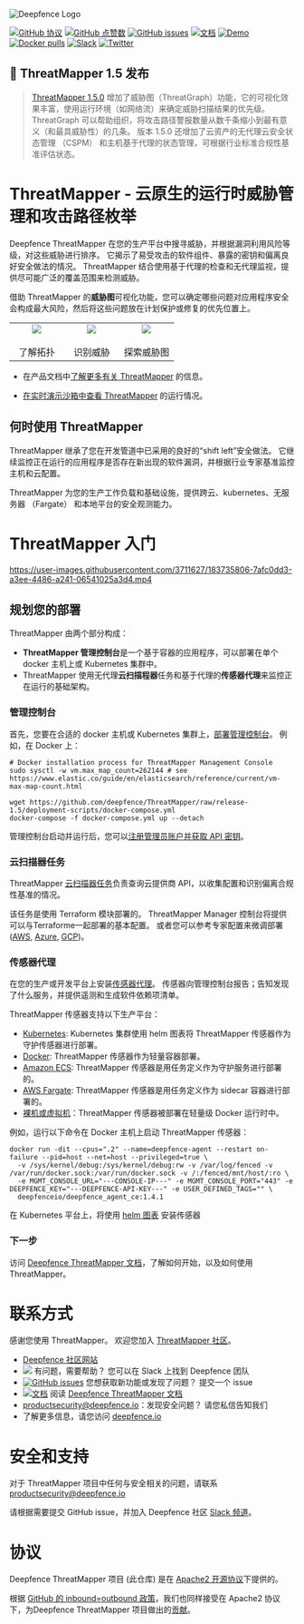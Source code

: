 ![Deepfence Logo](images/readme/deepfence-logo.png)

[![GitHub 协议](https://img.shields.io/github/license/deepfence/ThreatMapper)](https://github.com/deepfence/ThreatMapper/blob/master/LICENSE) [![GitHub 点赞数](https://img.shields.io/github/stars/deepfence/ThreatMapper)](https://github.com/deepfence/ThreatMapper/stargazers) [![GitHub issues](https://img.shields.io/github/issues/deepfence/ThreatMapper)](https://github.com/deepfence/ThreatMapper/issues) [![文档](https://img.shields.io/badge/documentation-read-green)](https://community.deepfence.io/threatmapper/docs) [![Demo](https://img.shields.io/badge/threatmapper-demo-green)](https://community.deepfence.io/threatmapper/docs/demo) [![Docker pulls](https://img.shields.io/docker/pulls/deepfenceio/deepfence_agent_ce)](https://hub.docker.com/r/deepfenceio/deepfence_agent_ce) [![Slack](https://img.shields.io/badge/slack-@deepfence-blue.svg?logo=slack)](https://join.slack.com/t/deepfence-community/shared_invite/zt-podmzle9-5X~qYx8wMaLt9bGWwkSdgQ) [![Twitter](https://img.shields.io/twitter/url?style=social&url=https%3A%2F%2Fgithub.com%2Fdeepfence%2FThreatMapper)](https://twitter.com/intent/tweet?text=Wow:&url=https%3A%2F%2Fgithub.com%2Fdeepfence%2FThreatMapper)

## :tada: ThreatMapper 1.5 发布

> [ThreatMapper 1.5.0](https://docs.deepfence.io/threatmapper/zh-CN/docs/installation/) 增加了威胁图（ThreatGraph）功能，它的可视化效果丰富，使用运行环境（如网络流）来确定威胁扫描结果的优先级。  ThreatGraph 可以帮助组织，将攻击路径警报数量从数千条缩小到最有意义（和最具威胁性）的几条。 版本 1.5.0 还增加了云资产的无代理云安全状态管理 （CSPM） 和主机基于代理的状态管理，可根据行业标准合规性基准评估状态。

# ThreatMapper - 云原生的运行时威胁管理和攻击路径枚举

Deepfence ThreatMapper 在您的生产平台中搜寻威胁，并根据漏洞利用风险等级，对这些威胁进行排序。 它揭示了易受攻击的软件组件、暴露的密钥和偏离良好安全做法的情况。 ThreatMapper 结合使用基于代理的检查和无代理监视，提供尽可能广泛的覆盖范围来检测威胁。

借助 ThreatMapper 的**威胁图**可视化功能，您可以确定哪些问题对应用程序安全会构成最大风险，然后将这些问题放在计划保护或修复的优先位置上。

<table width="100%">
  <tr>
  <td align="center" valign="top" width="33%"><a href="../../raw/master/images/readme/threatmapper-topology-full.jpg"><img src="images/readme/threatmapper-topology-thumb.jpg" border=0 align="center"/></a>
    <br/><br/>
    了解拓扑
  </td>
  <td align="center" valign="top" width="33%"><a href="../../raw/master/images/readme/threatmapper-vulnerabilities-full.jpg"><img src="images/readme/threatmapper-vulnerabilities-thumb.jpg" border=0 align="center"/></a>
    <br/><br/>
    识别威胁
  </td>
  <td align="center" valign="top" width="33%"><a href="../../raw/master/images/readme/threatmapper-threatgraph-full.jpg"><img src="images/readme/threatmapper-threatgraph-thumb.jpg" border=0 align="center"/></a>
    <br/><br/>
    探索威胁图
  </td>
  </tr>
</table>

 * 在产品文档中[了解更多有关 ThreatMapper](https://community.deepfence.io/threatmapper/docs/) 的信息。

 * [在实时演示沙箱中查看 ThreatMapper](https://community.deepfence.io/threatmapper/docs/demo) 的运行情况。

## 何时使用 ThreatMapper

ThreatMapper 继承了您在开发管道中已采用的良好的“shift left”安全做法。 它继续监控正在运行的应用程序是否存在新出现的软件漏洞，并根据行业专家基准监控主机和云配置。

ThreatMapper 为您的生产工作负载和基础设施，提供跨云、kubernetes、无服务器 （Fargate） 和本地平台的安全观测能力。


# ThreatMapper 入门



https://user-images.githubusercontent.com/3711627/183735806-7afc0dd3-a3ee-4486-a241-06541025a3d4.mp4


## 规划您的部署

ThreatMapper 由两个部分构成：

 * **ThreatMapper 管理控制台**是一个基于容器的应用程序，可以部署在单个 docker 主机上或 Kubernetes 集群中。
 * ThreatMapper 使用无代理**云扫描程器**任务和基于代理的**传感器代理**来监控正在运行的基础架构。

### 管理控制台

首先，您要在合适的 docker 主机或 Kubernetes 集群上，[部署管理控制台](https://community.deepfence.io/threatmapper/docs/console/)。  例如，在 Docker 上：

```shell script
# Docker installation process for ThreatMapper Management Console
sudo sysctl -w vm.max_map_count=262144 # see https://www.elastic.co/guide/en/elasticsearch/reference/current/vm-max-map-count.html

wget https://github.com/deepfence/ThreatMapper/raw/release-1.5/deployment-scripts/docker-compose.yml
docker-compose -f docker-compose.yml up --detach
```

管理控制台启动并运行后，您可以[注册管理员账户并获取 API 密钥](https://community.deepfence.io/threatmapper/docs/console/initial-configuration)。

### 云扫描器任务

ThreatMapper [云扫描器任务](https://community.deepfence.io/threatmapper/docs/cloudscanner/)负责查询云提供商 API，以收集配置和识别偏离合规性基准的情况。

该任务是使用 Terraform 模块部署的。 ThreatMapper Manager 控制台将提供可以与Terraforme一起部署的基本配置。 或者您可以参考专家配置来微调部署([AWS](https://github.com/deepfence/terraform-aws-cloud-scanner), [Azure](https://github.com/deepfence/terraform-azure-cloud-scanner), [GCP](https://github.com/deepfence/terraform-gcp-cloud-scanner))。

### 传感器代理

在您的生产或开发平台上安装[传感器代理](https://community.deepfence.io/threatmapper/docs/sensors/)。 传感器向管理控制台报告；告知发现了什么服务，并提供遥测和生成软件依赖项清单。

ThreatMapper 传感器支持以下生产平台：

 * [Kubernetes](https://community.deepfence.io/threatmapper/docs/sensors/kubernetes/): Kubernetes 集群使用 helm 图表将 ThreatMapper 传感器作为守护传感器进行部署。
 * [Docker](https://community.deepfence.io/threatmapper/docs/sensors/docker/): ThreatMapper 传感器作为轻量容器部署。
 * [Amazon ECS](https://community.deepfence.io/threatmapper/docs/sensors/aws-ecs): ThreatMapper 传感器是用任务定义作为守护服务进行部署的。
 * [AWS Fargate](https://community.deepfence.io/threatmapper/docs/sensors/aws-fargate): ThreatMapper 传感器是用任务定义作为 sidecar 容器进行部署的。
 * [裸机或虚拟机](https://community.deepfence.io/threatmapper/docs/sensors/linux-host/)：ThreatMapper 传感器被部署在轻量级 Docker 运行时中。

例如，运行以下命令在 Docker 主机上启动 ThreatMapper 传感器：

```shell script
docker run -dit --cpus=".2" --name=deepfence-agent --restart on-failure --pid=host --net=host --privileged=true \
  -v /sys/kernel/debug:/sys/kernel/debug:rw -v /var/log/fenced -v /var/run/docker.sock:/var/run/docker.sock -v /:/fenced/mnt/host/:ro \
  -e MGMT_CONSOLE_URL="---CONSOLE-IP---" -e MGMT_CONSOLE_PORT="443" -e DEEPFENCE_KEY="---DEEPFENCE-API-KEY---" -e USER_DEFINED_TAGS="" \
  deepfenceio/deepfence_agent_ce:1.4.1
```

在 Kubernetes 平台上，将使用 [helm 图表](https://community.deepfence.io/threatmapper/docs/sensors/kubernetes/) 安装传感器

### 下一步

访问 [Deepfence ThreatMapper 文档](https://community.deepfence.io/threatmapper/docs/)，了解如何开始，以及如何使用 ThreatMapper。


# 联系方式

感谢您使用 ThreatMapper。  欢迎您加入 [ThreatMapper 社区](COMMUNITY.md)。

* [Deepfence 社区网站](https://community.deepfence.io)
* [<img src="https://img.shields.io/badge/slack-@deepfence-brightgreen.svg?logo=slack" />](https://join.slack.com/t/deepfence-community/shared_invite/zt-podmzle9-5X~qYx8wMaLt9bGWwkSdgQ) 有问题，需要帮助？  您可以在 Slack 上找到 Deepfence 团队
* [![GitHub issues](https://img.shields.io/github/issues/deepfence/ThreatMapper)](https://github.com/deepfence/ThreatMapper/issues) 您想获取新功能或发现了问题？  提交一个 issue
* [![文档](https://img.shields.io/badge/documentation-read-green)](https://community.deepfence.io/threatmapper/docs/) 阅读 [Deepfence ThreatMapper 文档](https://community.deepfence.io/threatmapper/docs/)
* [productsecurity@deepfence.io](SECURITY.md)：发现安全问题？  请您私信告知我们
* 了解更多信息，请您访问 [deepfence.io](https://deepfence.io/)


# 安全和支持

对于 ThreatMapper 项目中任何与安全相关的问题，请联系 [productsecurity@deepfence.io](SECURITY.md)

请根据需要提交 GitHub issue，并加入 Deepfence 社区 [Slack 频道](https://join.slack.com/t/deepfence-community/shared_invite/zt-podmzle9-5X~qYx8wMaLt9bGWwkSdgQ)。


# 协议

Deepfence ThreatMapper 项目 (此仓库) 是在 [Apache2 开源协议](https://www.apache.org/licenses/LICENSE-2.0)下提供的。

根据 [GitHub 的 inbound=outbound 政策](https://docs.github.com/en/github/site-policy/github-terms-of-service#6-contributions-under-repository-license)，我们也同样接受在 Apache2 协议下，为Deepfence ThreatMapper 项目做出的[贡献](CONTRIBUTING.md)。
